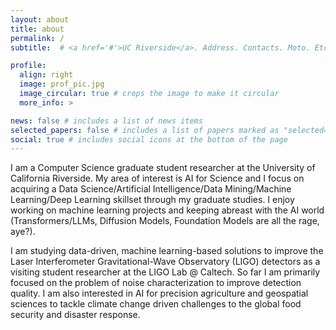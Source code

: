 ```yaml
---
layout: about
title: about
permalink: /
subtitle:  # <a href='#'>UC Riverside</a>. Address. Contacts. Moto. Etc.

profile:
  align: right
  image: prof_pic.jpg
  image_circular: true # crops the image to make it circular
  more_info: >

news: false # includes a list of news items
selected_papers: false # includes a list of papers marked as "selected={true}"
social: true # includes social icons at the bottom of the page
---
```


I am a Computer Science graduate student researcher at the University of California Riverside. My area of interest is AI for Science and I focus on acquiring a Data Science/Artificial Intelligence/Data Mining/Machine Learning/Deep Learning skillset through my graduate studies. I enjoy working on machine learning projects and keeping abreast with the AI world (Transformers/LLMs, Diffusion Models, Foundation Models are all the rage, aye?).

I am studying data-driven, machine learning-based solutions to improve the Laser Interferometer Gravitational-Wave Observatory (LIGO) detectors as a visiting student researcher at the LIGO Lab @ Caltech. So far I am primarily focused on the problem of noise characterization to improve detection quality. I am also interested in AI for precision agriculture and geospatial sciences to tackle climate change driven challenges to the global food security and disaster response.

<!-- Write your biography here. Tell the world about yourself. Link to your favorite [subreddit](http://reddit.com). You can put a picture in, too. The code is already in, just name your picture `prof_pic.jpg` and put it in the `img/` folder.

Put your address / P.O. box / other info right below your picture. You can also disable any of these elements by editing `profile` property of the YAML header of your `_pages/about.md`. Edit `_bibliography/papers.bib` and Jekyll will render your [publications page](/al-folio/publications/) automatically.

Link to your social media connections, too. This theme is set up to use [Font Awesome icons](https://fontawesome.com/) and [Academicons](https://jpswalsh.github.io/academicons/), like the ones below. Add your Facebook, Twitter, LinkedIn, Google Scholar, or just disable all of them. -->
